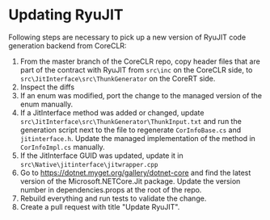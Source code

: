# Updating RyuJIT

Following steps are necessary to pick up a new version of RyuJIT code generation backend from CoreCLR:

1. From the master branch of the CoreCLR repo, copy header files that are part of the contract with RyuJIT from `src\inc` on the CoreCLR side, to `src\JitInterface\src\ThunkGenerator` on the CoreRT side.
2. Inspect the diffs
  1. If an enum was modified, port the change to the managed version of the enum manually.
  2. If a JitInterface method was added or changed, update `src\JitInterface\src\ThunkGenerator\ThunkInput.txt` and run the generation script next to the file to regenerate `CorInfoBase.cs` and `jitinterface.h`. Update the managed implementation of the method in `CorInfoImpl.cs` manually.
  3. If the JitInterface GUID was updated, update it in `src\Native\jitinterface\jitwrapper.cpp`
3. Go to https://dotnet.myget.org/gallery/dotnet-core and find the latest version of the Microsoft.NETCore.Jit package. Update the version number in dependencies.props at the root of the repo.
4. Rebuild everything and run tests to validate the change.
5. Create a pull request with title "Update RyuJIT".
